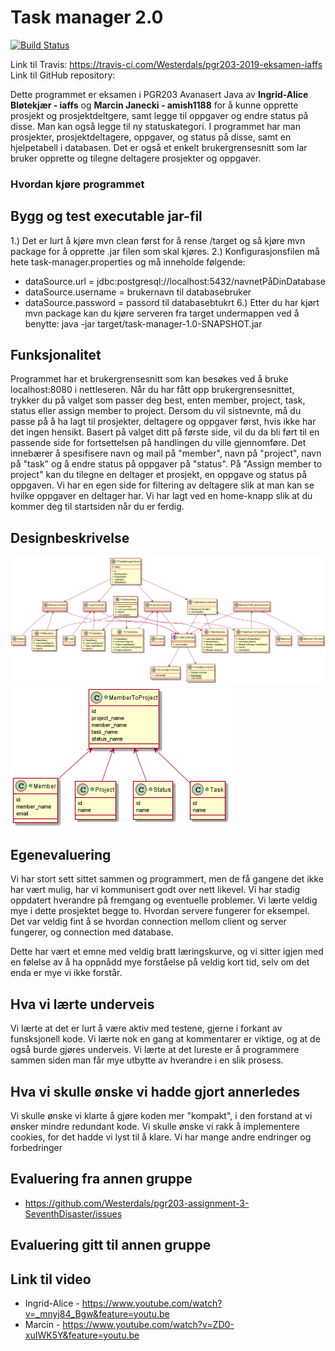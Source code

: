 # Task manager 2.0

[![Build Status](https://travis-ci.com/Westerdals/pgr203-2019-eksamen-iaffs.svg?token=142TxL5hMPVBB9ybKETZ&branch=master)](https://travis-ci.com/Westerdals/pgr203-2019-eksamen-iaffs)

Link til Travis: https://travis-ci.com/Westerdals/pgr203-2019-eksamen-iaffs
Link til GitHub repository: 

Dette programmet er eksamen i PGR203 Avanasert Java av **Ingrid-Alice Bløtekjær - iaffs** og **Marcin Janecki - amish1188** for å kunne opprette prosjekt og prosjektdeltgere, samt legge til oppgaver og endre status på disse. Man kan også legge til ny statuskategori.
I programmet har man prosjekter, prosjektdeltagere, oppgaver, og status på disse, samt en hjelpetabell i databasen. Det er også et enkelt brukergrensesnitt som lar bruker opprette og tilegne deltagere prosjekter og oppgaver.

### Hvordan kjøre programmet

## Bygg og test executable jar-fil

1.) Det er lurt å kjøre mvn clean først for å rense /target og så kjøre mvn package for å opprette .jar filen som skal kjøres.
2.) Konfigurasjonsfilen må hete task-manager.properties og må inneholde følgende:
  - dataSource.url = jdbc:postgresql://localhost:5432/navnetPåDinDatabase
  - dataSource.username = brukernavn til databasebruker
  - dataSource.password = passord til databasebtukrt
6.) Etter du har kjørt mvn package kan du kjøre serveren fra target undermappen ved å benytte: java -jar target/task-manager-1.0-SNAPSHOT.jar
 
 ## Funksjonalitet
Programmet har et brukergrensesnitt som kan besøkes ved å bruke localhost:8080 i nettleseren.
Når du har fått opp brukergrensesnittet, trykker du på valget som passer deg best, enten member, project, task, status eller assign member to project. Dersom du vil sistnevnte, må du passe på å ha lagt til prosjekter, deltagere og oppgaver først, hvis ikke har det ingen hensikt.
Basert på valget ditt på første side, vil du da bli ført til en passende side for fortsettelsen på handlingen du ville gjennomføre.
Det innebærer å spesifisere navn og mail på "member", navn på "project", navn på "task" og å endre status på oppgaver på "status". På "Assign member to project" kan du tilegne en deltager et prosjekt, en oppgave og status på oppgaven.
Vi har en egen side for filtering av deltagere slik at man kan se hvilke oppgaver en deltager har.
Vi har lagt ved en home-knapp slik at du kommer deg til startsiden når du er ferdig.
 
 ## Designbeskrivelse
 
![Design](doc/prosessmodell.png)
![Design](doc/domenemodell.png)
 
 ## Egenevaluering

Vi har stort sett sittet sammen og programmert, men de få gangene det ikke har vært mulig, har vi kommunisert godt over nett likevel. Vi har stadig oppdatert hverandre på fremgang og eventuelle problemer.
Vi lærte veldig mye i dette prosjektet begge to. Hvordan servere fungerer for eksempel. Det var veldig fint å se hvordan connection mellom client og server fungerer, og connection med database.

Dette har vært et emne med veldig bratt læringskurve, og vi sitter igjen med en følelse av å ha oppnådd mye forståelse på veldig kort tid, selv om det enda er mye vi ikke forstår.
 
 
 ## Hva vi lærte underveis
 
 Vi lærte at det er lurt å være aktiv med testene, gjerne i forkant av funsksjonell kode.
 Vi lærte nok en gang at kommentarer er viktige, og at de også burde gjøres underveis.
 Vi lærte at det lureste er å programmere sammen siden man får mye utbytte av hverandre i en slik prosess.
 
 ## Hva vi skulle ønske vi hadde gjort annerledes
 
 Vi skulle ønske vi klarte å gjøre koden mer "kompakt", i den forstand at vi ønsker mindre redundant kode.
 Vi skulle ønske vi rakk å implementere cookies, for det hadde vi lyst til å klare.
 Vi har mange andre endringer og forbedringer 

## Evaluering fra annen gruppe

* https://github.com/Westerdals/pgr203-assignment-3-SeventhDisaster/issues

## Evaluering gitt til annen gruppe

## Link til video
- Ingrid-Alice - https://www.youtube.com/watch?v=_mnyj84_Bgw&feature=youtu.be
- Marcin - https://www.youtube.com/watch?v=ZD0-xuIWK5Y&feature=youtu.be

